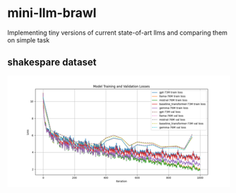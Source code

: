 # mini-llm-brawl
Implementing tiny versions of current state-of-art llms and comparing them on simple task


## shakespare dataset
![graph](graph-75M.png)
